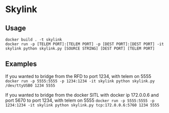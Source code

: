 # Skylink

## Usage

```
docker build . -t skylink
docker run -p [TELEM PORT]:[TELEM PORT] -p [DEST PORT]:[DEST PORT] -it skylink python skylink.py [SOURCE STRING] [DEST PORT] [TELEM PORT]
```
## Examples

If you wanted to bridge from the RFD to port 1234, with telem on 5555
`docker run -p 5555:5555 -p 1234:1234 -it skylink python skylink.py /dev/ttyUSB0 1234 5555`

If you wanted to bridge from the docker SITL with docker ip 172.0.0.6 and port 5670 to port 1234, with telem on 5555
`docker run -p 5555:5555 -p 1234:1234 -it skylink python skylink.py tcp:172.0.0.6:5760 1234 5555`
